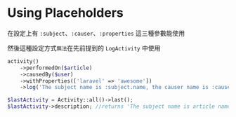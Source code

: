 # Using Placeholders

在設定上有 `:subject`、`:causer`、`:properties` 這三種參數能使用

然後這種設定方式`無法`在先前提到的 `LogActivity` 中使用

```php
activity()
    ->performedOn($article)
    ->causedBy($user)
    ->withProperties(['laravel' => 'awesome'])
    ->log('The subject name is :subject.name, the causer name is :causer.name and Laravel is :properties.laravel');

$lastActivity = Activity::all()->last();
$lastActivity->description; //returns 'The subject name is article name, the causer name is user name and Laravel is awesome';
```
